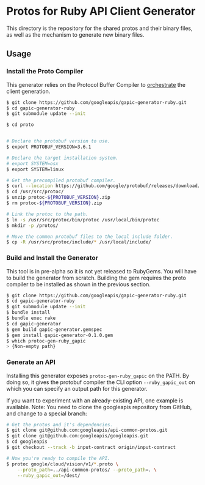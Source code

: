 # Protos for Ruby API Client Generator

This directory is the repository for the shared protos and their binary files,
as well as the mechanism to generate new binary files.

## Usage
### Install the Proto Compiler
This generator relies on the Protocol Buffer Compiler to [orchestrate] the
client generation.

```sh
$ git clone https://github.com/googleapis/gapic-generator-ruby.git
$ cd gapic-generator-ruby
$ git submodule update --init

$ cd proto


# Declare the protobuf version to use.
$ export PROTOBUF_VERSION=3.6.1

# Declare the target installation system.
# export SYSTEM=osx
$ export SYSTEM=linux

# Get the precompiled protobuf compiler.
$ curl --location https://github.com/google/protobuf/releases/download/v${PROTOBUF_VERSION}/protoc-${PROTOBUF_VERSION}-linux-x86_64.zip > usr/src/protoc/protoc-${PROTOBUF_VERSION}.zip
$ cd /usr/src/protoc/
$ unzip protoc-${PROTOBUF_VERSION}.zip
$ rm protoc-${PROTOBUF_VERSION}.zip

# Link the protoc to the path.
$ ln -s /usr/src/protoc/bin/protoc /usr/local/bin/protoc
$ mkdir -p /protos/

# Move the common protobuf files to the local include folder.
$ cp -R /usr/src/protoc/include/* /usr/local/include/
```

[orchestrate]: https://developers.google.com/protocol-buffers/docs/reference/ruby-generated

### Build and Install the Generator
This tool is in pre-alpha so it is not yet released to RubyGems. You will have to
build the generator from scratch. Building the gem requires the proto compiler to be installed
as shown in the previous section.

```sh
$ git clone https://github.com/googleapis/gapic-generator-ruby.git
$ cd gapic-generator-ruby
$ git submodule update --init
$ bundle install
$ bundle exec rake
$ cd gapic-generator
$ gem build gapic-generator.gemspec
$ gem install gapic-generator-0.1.0.gem
$ which protoc-gen-ruby_gapic
> {Non-empty path}
```

### Generate an API
Installing this generator exposes `protoc-gen-ruby_gapic` on the PATH. By doing
so, it gives the protobuf compiler the CLI option `--ruby_gapic_out` on which
you can specify an output path for this generator.

If you want to experiment with an already-existing API, one example is available.
Note: You need to clone the googleapis repository from GitHub, and change
to a special branch:
```sh
# Get the protos and it's dependencies.
$ git clone git@github.com:googleapis/api-common-protos.git
$ git clone git@github.com:googleapis/googleapis.git
$ cd googleapis
$ git checkout --track -b input-contract origin/input-contract

# Now you're ready to compile the API.
$ protoc google/cloud/vision/v1/*.proto \
    --proto_path=../api-common-protos/ --proto_path=. \
    --ruby_gapic_out=/dest/
```
